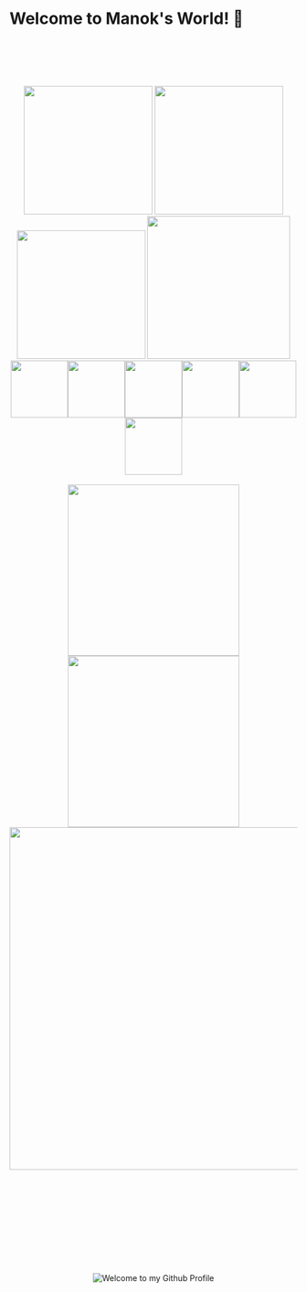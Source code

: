 # Welcome to Manok's World! 👋
<br>
<br>
<br>
<br>
<p align="center">
   <img src="https://user-images.githubusercontent.com/96624366/206944612-e8fe9fba-8f5e-457d-8fb9-8f5d03c99cd4.png"/ width="225">
   <img src="https://github.com/manok119/manok119/assets/96624366/5dec8c62-19cc-41d3-bf5d-44807df0b80b"/ width="225">
   <img src="https://github.com/manok119/manok119/assets/96624366/b1228ea8-27b2-4087-a357-676915a92c37"/ width="225">
   <img src= "https://user-images.githubusercontent.com/96624366/225833839-327349b4-2225-4a50-b26c-2cc20d054d85.png"/ width="250">   
   <img src="https://media3.giphy.com/media/ln7z2eWriiQAllfVcn/200w.webp" width="100"><img src="https://i.giphy.com/media/LMt9638dO8dftAjtco/200.webp" width="100"><img src="https://i.giphy.com/media/eNAsjO55tPbgaor7ma/200w.webp" width="100"><img src="https://i.giphy.com/media/VgGthkhUvGgOit7Y9i/200.webp" width="100"><img src="https://i.giphy.com/media/KzJkzjggfGN5Py6nkT/200.webp" width="100"><img src="https://i.giphy.com/media/IdyAQJVN2kVPNUrojM/200.webp" width="100"><br><br>
   <img src="https://little.kylerconway.com/images/golang-what.gif" width="300"><img src="https://intro.rustbridge.com/img/ferris.gif" width="300">   
   <img src="https://github.com/manok119/manok119/assets/96624366/adf4fe41-4c70-47de-938e-135ba86c300a"/ width="600">
  
</p>
<br>
<br>
<br>
<br>
<br>
<br>
<p align="center">


</p>
<br>
<br>
<br>

<!-- "Hero" Header -->
<div align="center">
  <img src="https://github.com/BrunnerLivio/brunnerlivio/blob/master/images/welcome.png?raw=true" style="max-width: 100%;" alt="Welcome to my Github Profile" />
  <br />
  <br />
  

</div>



